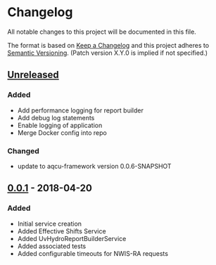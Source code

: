 # Changelog
All notable changes to this project will be documented in this file.

The format is based on [Keep a Changelog](http://keepachangelog.com/en/1.0.0/)
and this project adheres to [Semantic Versioning](http://semver.org/spec/v2.0.0.html). (Patch version X.Y.0 is implied if not specified.)

## [Unreleased]
### Added
- Add performance logging for report builder
- Add debug log statements
- Enable logging of application
- Merge Docker config into repo

### Changed
- update to aqcu-framework version 0.0.6-SNAPSHOT


## [0.0.1] - 2018-04-20
### Added
- Initial service creation
- Added Effective Shifts Service
- Added UvHydroReportBuilderService
- Added associated tests
- Added configurable timeouts for NWIS-RA requests


[Unreleased]: https://github.com/USGS-CIDA/aqcu-uv-hydro-report/compare/aqcu-uv-hydro-report-0.0.1...master
[0.0.1]: https://github.com/USGS-CIDA/aqcu-uv-hydro-report/tree/aqcu-uv-hydro-report-0.0.1
